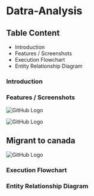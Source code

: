 # Datra-Analysis

## Table Content
- Introduction
- Features / Screenshots
- Execution Flowchart
- Entity Relationship Diagram

### Introduction





### Features / Screenshots


![GitHub Logo](https://github.com/shivamlakhtariya/Datra-Analysis/blob/master/Image/avocado_regionwise_avgprice.png)

![GitHub Logo](https://github.com/shivamlakhtariya/Datra-Analysis/blob/master/Image/avocado_avarage_price_Timewise.png)

## Migrant to canada

![GitHub Logo](https://github.com/shivamlakhtariya/Datra-Analysis/blob/master/Image/life_expectation.png)


### Execution Flowchart



### Entity Relationship Diagram

